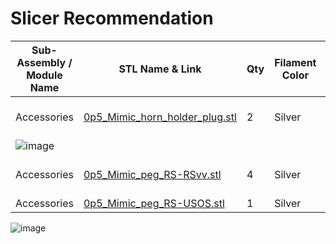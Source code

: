 # Slicer Recommendation 

|  **Sub-Assembly / Module Name** | **STL Name & Link** | **Qty** | **Filament Color** | **Slicer Comments** | **Approx Print Time [h:mm]** | **Approx Filament Used [g]** | **Approx Filament Used [m]** |
| ---- | --- | --- | --- | --- | --- | --- | --- |
| Accessories| [0p5_Mimic_horn_holder_plug.stl](https://github.com/ISS-Mimic/Mimic/blob/SpaceTowel-patch-2/EXTRAs/Mini/3D_Printing/Accessories/0p5_Mimic_horn_holder_plug.stl) |2| Silver| 0.10mm; 10%; no supports| 11 min| 0.57| 0.19| 
![image](https://github.com/ISS-Mimic/Mimic/assets/58833710/86274d0b-008b-48ec-9c6d-b07f938c0d86)|
| Accessories| [0p5_Mimic_peg_RS-RSvv.stl](https://github.com/ISS-Mimic/Mimic/blob/SpaceTowel-patch-2/EXTRAs/Mini/3D_Printing/Accessories/0p5_Mimic_peg_RS-RSvv.stl) |4| Silver| 0.10mm; 10%; supports| 19| 1.43| 0.48| 
| Accessories| [0p5_Mimic_peg_RS-USOS.stl](https://github.com/ISS-Mimic/Mimic/blob/SpaceTowel-patch-2/EXTRAs/Mini/3D_Printing/Accessories/0p5_Mimic_peg_RS-USOS.stl) |1| Silver| ----| ----| ----| ----| 
![image](https://github.com/ISS-Mimic/Mimic/assets/58833710/4b30e59a-51fb-4afb-bd9e-a1d320b3db7b)
